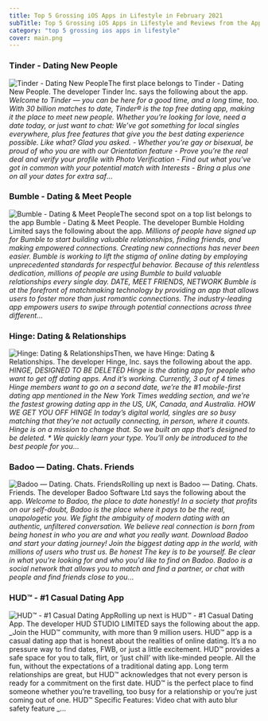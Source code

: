 ```yaml
---
title: Top 5 Grossing iOS Apps in Lifestyle in February 2021
subTitle: Top 5 Grossing iOS Apps in Lifestyle and Reviews from the AppStore in February 2021.
category: "top 5 grossing ios apps in lifestyle"
cover: main.png
---
```


### Tinder - Dating New People

![Tinder - Dating New People](https://is4-ssl.mzstatic.com/image/thumb/Purple114/v4/5b/81/66/5b816623-1d27-44bc-7995-d0cb6f83e904/AppIcon-0-0-1x_U007emarketing-0-0-0-7-0-0-sRGB-0-0-0-GLES2_U002c0-512MB-85-220-0-0.png/100x100bb.png)The first place belongs to Tinder - Dating New People. The developer Tinder Inc. says the following about the app. _Welcome to Tinder — you can be here for a good time, and a long time, too. With 30 billion matches to date, Tinder® is the top free dating app, making it the place to meet new people. Whether you’re looking for love, need a date today, or just want to chat: We’ve got something for local singles everywhere, plus free features that give you the best dating experience possible. Like what? Glad you asked.   - Whether you’re gay or bisexual, be proud of who you are with our Orientation feature - Prove you’re the real deal and verify your profile with Photo Verification  - Find out what you’ve got in common with your potential match with Interests - Bring a plus one on all your dates for extra saf_...

### Bumble - Dating & Meet People

![Bumble - Dating & Meet People](https://is5-ssl.mzstatic.com/image/thumb/Purple124/v4/84/09/dc/8409dcd2-efd3-8caa-d6d6-99141a29348d/AppIcon-0-0-1x_U007emarketing-0-0-0-7-0-0-sRGB-0-0-0-GLES2_U002c0-512MB-85-220-0-0.png/100x100bb.png)The second spot on a top list belongs to the app Bumble - Dating & Meet People. The developer Bumble Holding Limited says the following about the app. _Millions of people have signed up for Bumble to start building valuable relationships, finding friends, and making empowered connections.   Creating new connections has never been easier. Bumble is working to lift the stigma of online dating by employing unprecedented standards for respectful behavior. Because of this relentless dedication, millions of people are using Bumble to build valuable relationships every single day.   DATE, MEET FRIENDS, NETWORK   Bumble is at the forefront of matchmaking technology by providing an app that allows users to foster more than just romantic connections. The industry-leading app empowers users to swipe through potential connections across three different_...

### Hinge: Dating & Relationships

![Hinge: Dating & Relationships](https://is5-ssl.mzstatic.com/image/thumb/Purple124/v4/fe/68/30/fe6830df-612f-4b27-7f05-ace20d016960/AppIcon-0-0-1x_U007emarketing-0-0-0-5-0-0-sRGB-0-0-0-GLES2_U002c0-512MB-85-220-0-0.png/100x100bb.png)Then, we have Hinge: Dating & Relationships. The developer Hinge, Inc. says the following about the app. _HINGE, DESIGNED TO BE DELETED Hinge is the dating app for people who want to get off dating apps. And it’s working. Currently, 3 out of 4 times Hinge members want to go on a second date, we’re the #1 mobile-first dating app mentioned in the New York Times wedding section, and we’re the fastest growing dating app in the US, UK, Canada, and Australia.  HOW WE GET YOU OFF HINGE In today’s digital world, singles are so busy matching that they’re not actually connecting, in person, where it counts. Hinge is on a mission to change that. So we built an app that’s designed to be deleted.  * We quickly learn your type. You’ll only be introduced to the best people for you_...

### Badoo — Dating. Chats. Friends

![Badoo — Dating. Chats. Friends](https://is4-ssl.mzstatic.com/image/thumb/Purple124/v4/11/35/5b/11355b4f-4e5b-f288-52ac-dc9e9cb9886d/AppIcon-0-0-1x_U007emarketing-0-0-0-7-0-0-sRGB-0-0-0-GLES2_U002c0-512MB-85-220-0-0.png/100x100bb.png)Rolling up next is Badoo — Dating. Chats. Friends. The developer Badoo Software Ltd says the following about the app. _Welcome to Badoo, the place to date honestly!   In a society that profits on our self-doubt, Badoo is the place where it pays to be the real, unapologetic you. We fight the ambiguity of modern dating with an authentic, unfiltered conversation. We believe real connection is born from being honest in who you are and what you really want.   Download Badoo and start your dating journey! Join the biggest dating app in the world, with millions of users who trust us.   Be honest  The key is to be yourself. Be clear in what you're looking for and who you'd like to find on Badoo. Badoo is a social network that allows you to match and find a partner, or chat with people and find friends close to you_...

### HUD™ - #1 Casual Dating App

![HUD™ - #1 Casual Dating App](https://is4-ssl.mzstatic.com/image/thumb/Purple114/v4/8d/4d/fe/8d4dfe99-3092-93be-f1d6-e20e904d370b/AppIcon-0-1x_U007emarketing-0-7-0-sRGB-85-220.png/100x100bb.png)Rolling up next is HUD™ - #1 Casual Dating App. The developer HUD STUDIO LIMITED says the following about the app. _Join the HUD™ community, with more than 9 million users.   HUD™ app is a casual dating app that is honest about the realities of online dating.  It’s a no pressure way to find dates, FWB, or just a little excitement. HUD™ provides a safe space for you to talk, flirt, or ‘just chill’ with like-minded people. All the fun, without the expectations of a traditional dating app.   Long term relationships are great, but HUD™ acknowledges that not every person is ready for a commitment on the first date. HUD™ is the perfect place to find someone whether you’re travelling, too busy for a relationship or you’re just coming out of one.   HUD™ Specific Features: Video chat with auto blur safety feature _...

